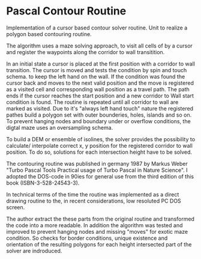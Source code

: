 # Pascal Contour Routine

Implementation of a cursor based contour solver routine.
Unit to realize a polygon based contouring routine.

The algorithm uses a maze solving approach, to visit all cells of
by a cursor and register the waypoints along the corridor to wall
transitition.

In an initial state a cursor is placed at the first position with a corridor
to wall transition. The cursor is moved and tests the condition by spin and
touch schema. to keep the left hand on the wall. If the condition was found
the cursor back and moves to the next valid position and the move is registered
as a visited cell and corresponding wall position as a travel path.
The path ends if the cursor reaches the start position and a new corridor to
Wall start condition is found. The routine is repeated until all corridor to
wall are marked as visited. Due to it's "always left hand touch" nature the
registered pathes build a polygon set with outer bounderies, holes,
islands and so on. To prevent hanging nodes and boundary under or  overflow
conditions, the digtal maze uses an oversampling schema.

To build a DEM or ensemble of isolines, the solver provides
the possibility to calculate/ interpolate correct x, y position for the
registered corridor to wall position. To do so, solutions for each intersection
height have to be solved.

The contouring routine was published in germany 1987 by Markus Weber
"Turbo Pascal Tools Practical usage of Turbo Pascal in Nature Science".
I adopted the DOS-code in 90ies for general use from the third edition of this book
(ISBN-3-528-24543-3).

In technical terms of the time the routine was implemented as a direct
drawing routine to the, in recent considerations, low resoluted PC DOS screen.

The author extract the these parts from the original routine and transformed
the code into a more readable. In addition the algorithm was tested and improved
to prevent hanging nodes and missing "moves" for exotic maze condition.
So checks for border conditions, unique existence and orientation of the
resulting polygons for each height intersected part of the solver are
indroduced.
